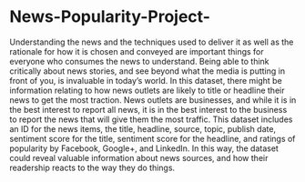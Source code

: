 # News-Popularity-Project-
Understanding the news and the techniques used to deliver it as well as the rationale for how it is chosen and conveyed are important things for everyone who consumes the news to understand. Being able to think critically about news stories, and see beyond what the media is putting in front of you, is invaluable in today’s world. In this dataset, there might be information relating to how news outlets are likely to title or headline their news to get the most traction. News outlets are businesses, and while it is in the best interest to report all news, it is in the best interest to the business to report the news that will give them the most traffic. This dataset includes an ID for the news items, the title, headline, source, topic, publish date, sentiment score for the title, sentiment score for the headline, and ratings of popularity by Facebook, Google+, and LinkedIn. In this way, the dataset could reveal valuable information about news sources, and how their readership reacts to the way they do things.
